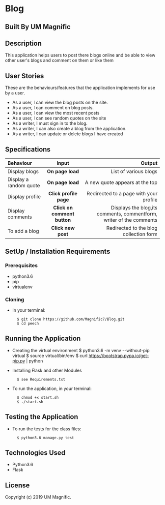# Blog
## Built By UM Magnific
## Description
This application helps users to post there blogs online and be able to view other user's blogs and comment on them or like them
## User Stories
These are the behaviours/features that the application implements for use by a user.

* As a user, I can view the blog posts on the site.
* As a user, I can comment on blog posts.
* As a user, I can view the most recent posts
* As a user, I can see random quotes on the site
* As a writer, I must sign in to the blog.
* As a writer, I can also create a blog from the application.
* As a writer, I can update or delete blogs I have created

## Specifications
| Behaviour | Input | Output |
| :---------------- | :---------------: | ------------------: |
| Display blogs | **On page load** | List of various blogs |
| Display a random quote | **On page load** | A new quote appears at the top |
| Display profile | **Click profile page** | Redirected to a page with your profile |
| Display comments | **Click on comment button** | Displays the blog,its comments, commentform, writer of the comments |
| To add a blog  | **Click new post** | Redirected to the blog collection form|


## SetUp / Installation Requirements
### Prerequisites
* python3.6
* pip
* virtualenv

### Cloning
* In your terminal:

        $ git clone https://github.com/Magnific7/Blog.git
        $ cd peech

## Running the Application
* Creating the virtual environment
        $ python3.6 -m venv --without-pip virtual
        $ source virtual/bin/env
        $ curl https://bootstrap.pypa.io/get-pip.py | python

* Installing Flask and other Modules

        $ see Requirements.txt
* To run the application, in your terminal:

        $ chmod +x start.sh
        $ ./start.sh
## Testing the Application
* To run the tests for the class files:

        $ python3.6 manage.py test

## Technologies Used
* Python3.6
* Flask

## License

Copyright (c) 2019 UM Magnific.
